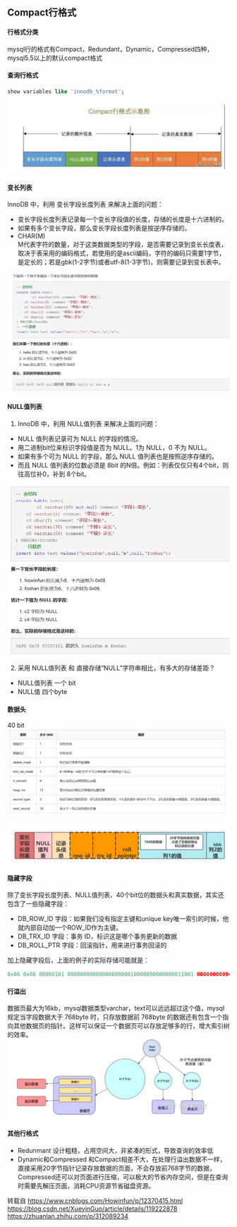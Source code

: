 ## Compact行格式

#### 行格式分类
mysql行的格式有Compact，Redundant，Dynamic，Compressed四种，mysql5.5以上的默认compact格式

#### 查询行格式
```sql
show variables like 'innodb_%format';
```

<img src=".\image\4.jpg" alt="4" />    

#### 变长列表
InnoDB 中，利用 变长字段长度列表 来解决上面的问题：

* 变长字段长度列表记录每一个变长字段值的长度，存储的长度是十六进制的。
* 如果有多个变长字段，那么变长字段长度列表是按逆序存储的。
* CHAR(M)   
M代表字符的数量，对于这类数据类型的字段，是否需要记录到变长长度表，取决于表采用的编码格式，若使用的是ascii编码，字符的编码只需要1字节，是定长的；若是gbk(1-2字节)或者utf-8(1-3字节)，则需要记录到变长表中。
<img src=".\image\5.jpg" alt="5" />    


#### NULL值列表
1. InnoDB 中，利用 NULL值列表 来解决上面的问题：
* NULL 值列表记录可为 NULL 的字段的情况。
* 用二进制bit位来标识字段值是否为 NULL。1为 NULL，0 不为 NULL。
* 如果有多个可为 NULL 的字段，那么 NULL 值列表也是按照逆序存储的。
* 而且 NULL 值列表的位数必须是 8bit 的N倍。例如：列表仅仅只有4个bit，则往高位补0，补到 8个bit。
<img src=".\image\6.jpg" alt="6" />    

2. 采用 NULL值列表 和 直接存储“NULL”字符串相比，有多大的存储差距？
* NULL值列表 一个 bit
* NULL值 四个byte

#### 数据头 
40 bit
<img src=".\image\7.jpg" alt="7" />    

<img src=".\image\8.jpg" alt="8" />    

#### 隐藏字段

除了变长字段长度列表、NULL值列表、40个bit位的数据头和真实数据，其实还包含了一些隐藏字段：

* DB_ROW_ID 字段：如果我们没有指定主键和unique key唯一索引的时候，他就内部自动加一个ROW_ID作为主键。
* DB_TRX_ID 字段：事务 ID，标识这是哪个事务更新的数据
* DB_ROLL_PTR 字段：回滚指针，用来进行事务回滚的

加上隐藏字段后，上面的例子的实际存储可能就是：

```java
0x06 0x08 00000101 0000000000000000000010000000000000011001 00000000094C（DB_ROW_ID）00000000032D（DB_TRX_ID） EA000010078E（DB_ROL_PTR） 616161 636320 6262626262(编码数据)
```


#### 行溢出
数据页最大为16kb，mysql数据类型varchar，text可以远远超过这个值，mysql规定当字段数据大于 768byte 时，只存放数据前 768byte 的数据还有包含一个指向其他数据页的指针。这样可以保证一个数据页可以存放足够多的行，增大索引树的效率。
<img src=".\image\9.jpg" alt="9" />    

#### 其他行格式
* Redunmant
设计粗糙，占用空间大，非紧凑的形式，导致查询的效率低
* Dynamic和Compressed
和Compact相差不大，在处理行溢出数据不一样，直接采用20字节指针记录存放数据的页面，不会存放前768字节的数据，Compressed还可以对页面进行压缩，可以极大的节省内存空间，但是在查询时需要先解压页面，消耗CPU资源节省磁盘资源。


转载自
https://www.cnblogs.com/Howinfun/p/12370415.html    
https://blog.csdn.net/XueyinGuo/article/details/119222878   
https://zhuanlan.zhihu.com/p/312089234